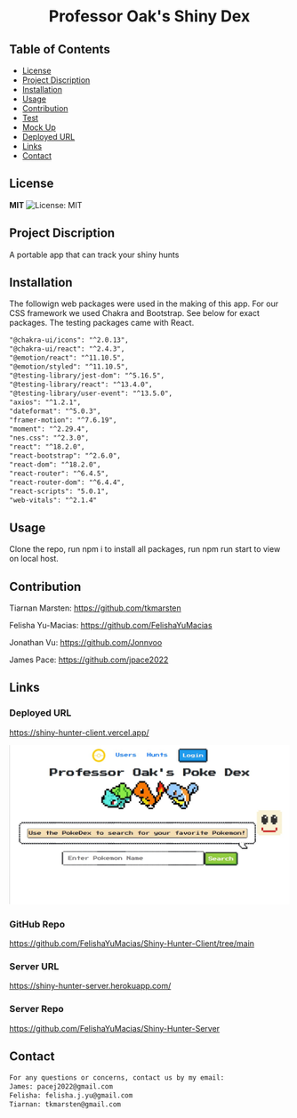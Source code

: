 <h1 align="center">Professor Oak's Shiny Dex</h1>  

## Table of Contents
- [License](#license)
- [Project Discription](#discription)
- [Installation](#installation)
- [Usage](#usage)
- [Contribution](#contribution)
- [Test](#test)
- [Mock Up](#mockup)
- [Deployed URL](#deployedurl)
- [Links](#links)
- [Contact](#contact)

## License

**MIT** ![License: MIT](https://img.shields.io/badge/License-MIT-yellow.svg)


## Project Discription
A portable app that can track your shiny hunts

## Installation
The followign web packages were used in the making of this app. For our CSS framework we used Chakra and Bootstrap. See below for exact packages. The testing packages came with React. 

    "@chakra-ui/icons": "^2.0.13",
    "@chakra-ui/react": "^2.4.3",
    "@emotion/react": "^11.10.5",
    "@emotion/styled": "^11.10.5",
    "@testing-library/jest-dom": "^5.16.5",
    "@testing-library/react": "^13.4.0",
    "@testing-library/user-event": "^13.5.0",
    "axios": "^1.2.1",
    "dateformat": "^5.0.3",
    "framer-motion": "^7.6.19",
    "moment": "^2.29.4",
    "nes.css": "^2.3.0",
    "react": "^18.2.0",
    "react-bootstrap": "^2.6.0",
    "react-dom": "^18.2.0",
    "react-router": "^6.4.5",
    "react-router-dom": "^6.4.4",
    "react-scripts": "5.0.1",
    "web-vitals": "^2.1.4"

## Usage
Clone the repo, run npm i to install all packages, run npm run start to view on local host. 

## Contribution
Tiarnan Marsten:  https://github.com/tkmarsten 

Felisha Yu-Macias: https://github.com/FelishaYuMacias

Jonathan Vu: https://github.com/Jonnvoo

James Pace: https://github.com/jpace2022


## Links

### Deployed URL
https://shiny-hunter-client.vercel.app/ 

![home page](/public/img/HomePage.jpg)

### GitHub Repo
https://github.com/FelishaYuMacias/Shiny-Hunter-Client/tree/main 

### Server URL
https://shiny-hunter-server.herokuapp.com/

### Server Repo
https://github.com/FelishaYuMacias/Shiny-Hunter-Server


## Contact
    For any questions or concerns, contact us by my email:
    James: pacej2022@gmail.com
    Felisha: felisha.j.yu@gmail.com
    Tiarnan: tkmarsten@gmail.com

